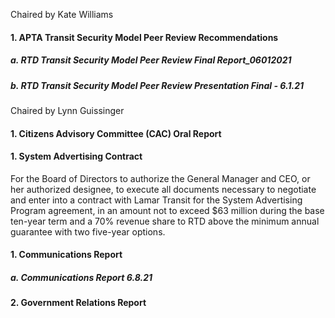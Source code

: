 Chaired by Kate Williams

#### 1. APTA Transit Security Model Peer Review Recommendations

##### a. RTD Transit Security Model Peer Review Final Report_06012021

##### b. RTD Transit Security Model Peer Review Presentation Final - 6.1.21

Chaired by Lynn Guissinger

#### 1. Citizens Advisory Committee (CAC) Oral Report

#### 1. System Advertising Contract

For the Board of Directors to authorize the General Manager and CEO, or her authorized designee, to execute all documents necessary to negotiate and enter into a contract with Lamar Transit for the System Advertising Program agreement, in an amount not to exceed $63 million during the base ten-year term and a 70% revenue share to RTD above the minimum annual guarantee with two five-year options.

#### 1. Communications Report

##### a. Communications Report 6.8.21

#### 2. Government Relations Report